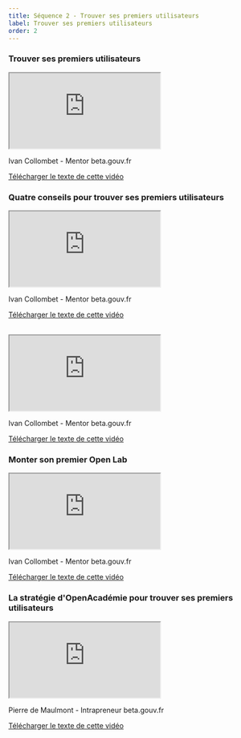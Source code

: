 ```yaml
---
title: Séquence 2 - Trouver ses premiers utilisateurs
label: Trouver ses premiers utilisateurs
order: 2
---
```


### Trouver ses premiers utilisateurs

<div class="video-iframe-center">
  <div class="video-iframe-container">
    <iframe src="https://www.dailymotion.com/embed/video/x6xkhua" allowfullscreen></iframe>
  </div>
  <p>Ivan Collombet - Mentor beta.gouv.fr</p>
  <p><a href="/content/docs/mooc/8-premiers-utilisateurs.pdf" target="\_blank">Télécharger le texte de cette vidéo</a></p>
</div>

### Quatre conseils pour trouver ses premiers utilisateurs

<div class="video-iframe-center">
  <div class="video-iframe-container">
    <iframe src="https://www.dailymotion.com/embed/video/x6xkhn8" allowfullscreen></iframe>
  </div>
  <p>Ivan Collombet - Mentor beta.gouv.fr</p>
  <p><a href="/content/docs/mooc/9-quatre-conseils-pratiques-1.pdf" target="\_blank">Télécharger le texte de cette vidéo</a></p>
</div>

<br>

<div class="video-iframe-center">
  <div class="video-iframe-container">
    <iframe src="https://www.dailymotion.com/embed/video/x6xkhhr" allowfullscreen></iframe>
  </div>
  <p>Ivan Collombet - Mentor beta.gouv.fr</p>
  <p><a href="/content/docs/mooc/10-quatre-conseils-pratiques-2.pdf" target="\_blank">Télécharger le texte de cette vidéo</a></p>
</div>

### Monter son premier Open Lab

<div class="video-iframe-center">
  <div class="video-iframe-container">
    <iframe src="https://www.dailymotion.com/embed/video/x6xkhdv" allowfullscreen></iframe>
  </div>
  <p>Ivan Collombet - Mentor beta.gouv.fr</p>
  <p><a href="/content/docs/mooc/11-premier-open-lab.pdf" target="\_blank">Télécharger le texte de cette vidéo</a></p>
</div>

### La stratégie d'OpenAcadémie pour trouver ses premiers utilisateurs

<div class="video-iframe-center">
  <div class="video-iframe-container">
    <iframe src="https://www.dailymotion.com/embed/video/x6xkh8o" allowfullscreen></iframe>
  </div>
  <p>Pierre de Maulmont - Intrapreneur beta.gouv.fr</p>
  <p><a href="/content/docs/mooc/12-strategie-openacademie.pdf" target="\_blank">Télécharger le texte de cette vidéo</a></p>
</div>

